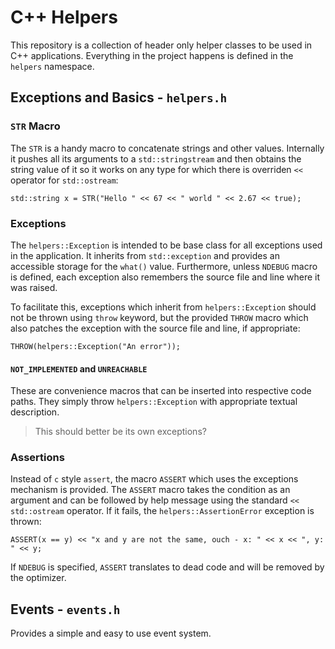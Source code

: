 # C++ Helpers

This repository is a collection of header only helper classes to be used in C++ applications. Everything in the project happens is defined in the `helpers` namespace. 

## Exceptions and Basics - `helpers.h`

### `STR` Macro

The `STR` is a handy macro to concatenate strings and other values. Internally it pushes all its arguments to a `std::stringstream` and then obtains the string value of it so it works on any type for which there is overriden `<<` operator for `std::ostream`:

    std::string x = STR("Hello " << 67 << " world " << 2.67 << true);

### Exceptions

The `helpers::Exception` is intended to be base class for all exceptions used in the application. It inherits from `std::exception` and provides an accessible storage for the `what()` value. Furthermore, unless `NDEBUG` macro is defined, each exception also remembers the source file and line where it was raised. 

To facilitate this, exceptions which inherit from `helpers::Exception` should not be thrown using `throw` keyword, but the provided `THROW` macro which also patches the exception with the source file and line, if appropriate:

    THROW(helpers::Exception("An error"));

#### `NOT_IMPLEMENTED` and `UNREACHABLE`

These are convenience macros that can be inserted into respective code paths. They simply throw `helpers::Exception` with appropriate textual description. 

> This should better be its own exceptions? 

### Assertions

Instead of `c` style `assert`, the macro `ASSERT` which uses the exceptions mechanism is provided. The `ASSERT` macro takes the condition as an argument and can be followed by help message using the standard `<<` `std::ostream` operator. If it fails, the `helpers::AssertionError` exception is thrown:

    ASSERT(x == y) << "x and y are not the same, ouch - x: " << x << ", y: " << y;

If `NDEBUG` is specified, `ASSERT` translates to dead code and will be removed by the optimizer. 

## Events - `events.h`

Provides a simple and easy to use event system. 








